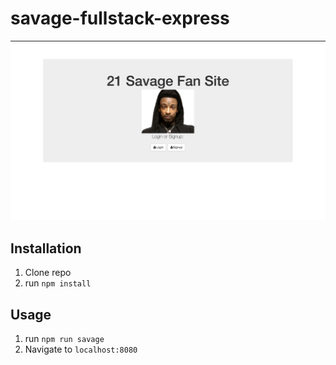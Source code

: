# savage-fullstack-express

![21 Savage](public/thumbnail.png)

## Installation

1. Clone repo
2. run `npm install`

## Usage

1. run `npm run savage`
2. Navigate to `localhost:8080`
